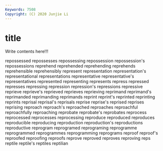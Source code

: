 ```yaml
---
Keywords: 7508
Copyright: (C) 2020 Junjie Li
---
```


# title

Write contents here!!!

repossessed 
repossesses 
repossessing 
repossession
repossession's 
repossessions 
reprehend 
reprehended 
reprehending 
reprehends 
reprehensible 
reprehensibly 
represent 
representation
representation's 
representational 
representations 
representative 
representative's 
representatives 
represented 
representing 
represents 
repress
repressed 
represses 
repressing 
repression 
repression's 
repressions 
repressive 
reprieve 
reprieve's 
reprieved
reprieves 
reprieving 
reprimand 
reprimand's 
reprimanded 
reprimanding 
reprimands 
reprint 
reprint's 
reprinted
reprinting 
reprints 
reprisal 
reprisal's 
reprisals 
reprise 
reprise's 
reprised 
reprises 
reprising
reproach 
reproach's 
reproached 
reproaches 
reproachful 
reproachfully 
reproaching 
reprobate 
reprobate's 
reprobates
reprocess 
reprocessed 
reprocesses 
reprocessing 
reproduce 
reproduced 
reproduces 
reproducible 
reproducing 
reproduction
reproduction's 
reproductions 
reproductive 
reprogram 
reprogramed 
reprograming 
reprogramme 
reprogrammed 
reprogrammes 
reprogramming
reprograms 
reproof 
reproof's 
reproofed 
reproofing 
reproofs 
reprove 
reproved 
reproves 
reproving
reps 
reptile 
reptile's 
reptiles 
reptilian 
